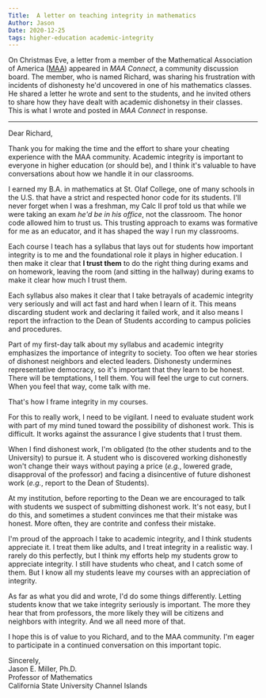 ```yaml
---
Title:  A letter on teaching integrity in mathematics
Author: Jason
Date: 2020-12-25
tags: higher-education academic-integrity
---
```

On Christmas Eve, a letter from a member of the Mathematical Association of America ([MAA](http://www.maa.org)) appeared in _MAA Connect_, a community discussion board. The member, who is named Richard, was sharing his frustration with incidents of dishonesty he'd uncovered in one of his mathematics classes.  He shared a letter he wrote and sent to the students, and he invited others to share how they have dealt with academic dishonetsy in their classes.  This is what I wrote and posted in _MAA Connect_ in response.

* * *

Dear Richard,

Thank you for making the time and the effort to share your cheating experience with the MAA community.  Academic integrity is important to everyone in higher education (or should be), and I think it's valuable to have conversations about how we handle it in our classrooms.

I earned my B.A. in mathematics at St. Olaf College, one of many schools in the U.S. that have a strict and respected honor code for its students.  I'll never forget when I was a freshman, my Calc II prof told us that while we were taking an exam *he'd be in his office*, not the classroom.  The honor code allowed him to trust us.  This trusting approach to exams was formative for me as an educator, and it has shaped the way I run my classrooms.

Each course I teach has a syllabus that lays out for students how important integrity is to me and the foundational role it plays in higher education.  I then make it clear that **I trust them** to do the right thing during exams and on homework, leaving the room (and sitting in the hallway) during exams to make it clear how much I trust them.

Each syllabus also makes it clear that I take betrayals of academic integrity very seriously and will act fast and hard when I learn of it.  This means discarding student work and declaring it failed work, and it also means I report the infraction to the Dean of Students according to campus policies and procedures.

Part of my first-day talk about my syllabus and academic integrity emphasizes the importance of integrity to society.  Too often we hear stories of dishonest neighbors and elected leaders.  Dishonesty undermines representative democracy, so it's important that they learn to be honest.  There will be temptations, I tell them.  You will feel the urge to cut corners.  When you feel that way, come talk with me.

That's how I frame integrity in my courses.

For this to really work, I need to be vigilant.  I need to evaluate student work with part of my mind tuned toward the possibility of dishonest work.  This is difficult.  It works against the assurance I give students that I trust them.

When I find dishonest work, I'm obligated (to the other students and to the University) to pursue it.  A student who is discovered working dishonestly won't change their ways without paying a price (*e.g.*, lowered grade, disapproval of the professor) and facing a disincentive of future dishonest work (*e.g.*, report to the Dean of Students).

At my institution, before reporting to the Dean we are encouraged to talk with students we suspect of submitting dishonest work.  It's not easy, but I do this, and sometimes a student convinces me that their mistake was honest.  More often, they are contrite and confess their mistake.

I'm proud of the approach I take to academic integrity, and I think students appreciate it.  I treat them like adults, and I treat integrity in a realistic way.  I rarely do this perfectly, but I think my efforts help my students grow to appreciate integrity.  I still have students who cheat, and I catch some of them.  But I know all my students leave my courses with an appreciation of integrity.

As far as what you did and wrote, I'd do some things differently.  Letting students know that we take integrity seriously is important.  The more they hear that from professors, the more likely they will be citizens and neighbors with integrity.  And we all need more of that.

I hope this is of value to you Richard, and to the MAA community.  I'm eager to participate in a continued conversation on this important topic.

Sincerely,  
Jason E. Miller, Ph.D.  
Professor of Mathematics  
California State University Channel Islands  

